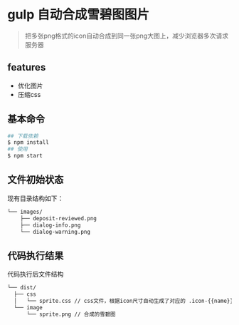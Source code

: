 # gulp 自动合成雪碧图图片

> 把多张png格式的icon自动合成到同一张png大图上，减少浏览器多次请求服务器

## features

* 优化图片
* 压缩css

## 基本命令

```bash
## 下载依赖
$ npm install
## 使用
$ npm start
```

## 文件初始状态

现有目录结构如下：

```bash
└── images/
    ├── deposit-reviewed.png
    ├── dialog-info.png
    └── dialog-warning.png
```

## 代码执行结果

代码执行后文件结构

```bash
└── dist/
  ├── css
  │   └── sprite.css // css文件，根据icon尺寸自动生成了对应的 .icon-{{name}}
  └── image
      └── sprite.png // 合成的雪碧图
```
